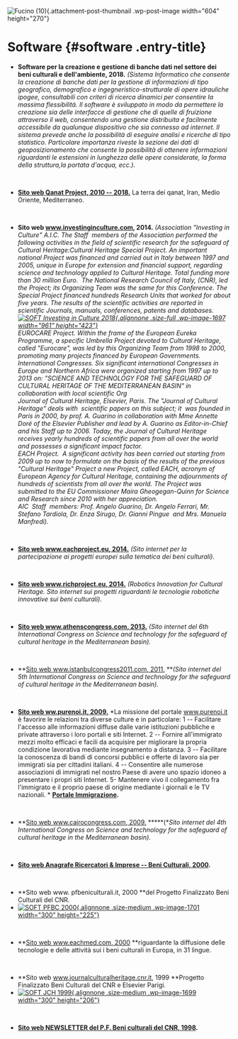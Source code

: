 ![Fucino (10)](wp-content/uploads/2018/11/Fucino-10-604x270.jpg){.attachment-post-thumbnail .wp-post-image width="604" height="270"}

Software {#software .entry-title}
========

-   **Software per la creazione e gestione di banche dati nel settore dei beni culturali e dell'ambiente, 2018.** *(Sistema Informatico che consente la creazione di banche dati per la gestione di informazioni di tipo geografico, demografico e ingegneristico-strutturale di opere idrauliche ipogee, consultabili con criteri di ricerca dinamici per consentire la massima flessibilità. Il software è sviluppato in modo da permettere la creazione sia delle interfacce di gestione che di quelle di fruizione attraverso il web, consentendo una gestione distribuita e facilmente accessibile da qualunque dispositivo che sia connesso ad internet. Il sistema prevede anche la possibilità di eseguire analisi e ricerche di tipo statistico. Particolare importanza riveste la sezione dei dati di geoposizionamento che consente la possibilità di ottenere informazioni riguardanti le estensioni in lunghezza delle opere considerate, la forma della struttura,la portata d'acqua, ecc.).*

&nbsp;

-   [**Sito web Qanat Project, 2010 -- 2018.**](../www.qanatproject.com/index.html) La terra dei qanat, Iran, Medio Oriente, Mediterraneo.

&nbsp;

-   **Sito web www.investinginculture.com, 2014.** *(Association "Investing in Culture" A.I.C. The Staff  members of the Association performed the following activities in the field of scientific research for the safeguard of Cultural Heritage:Cultural Heritage Special Project. An important national Project was financed and carried out in Italy between 1997 and 2005, unique in Europe for extension and financial support, regarding science and technology applied to Cultural Heritage. Total funding more than 30 million Euro.  The National Research Council of Italy, (CNR), led the Project; its Organizing Team was the same for this Conference. The Special Project financed hundreds Research Units that worked for about five years. The results of the scientific activities are reported in scientific Journals, manuals, conferences, patents and databases. [![SOFT Investing in Culture 2018](wp-content/uploads/2018/10/SOFT-Investing-in-Culture-2018.jpg){.alignnone .size-full .wp-image-1697 width="961" height="423"}](wp-content/uploads/2018/10/SOFT-Investing-in-Culture-2018.jpg)*\
    *EUROCARE Project. Within the frame of the European Eureka Programme, a specific Umbrella Project devoted to Cultural Heritage, called "Eurocare", was led by this Organizing Team from 1998 to 2000, promoting many projects financed by European Governments.*\
    *International Congresses. Six significant international Congresses in Europe and Northern Africa were organized starting from 1997 up to 2013 on: "SCIENCE AND TECHNOLOGY FOR THE SAFEGUARD OF CULTURAL HERITAGE OF THE MEDITERRANEAN BASIN" in collaboration with local scientific Org*\
    *Journal of Cultural Heritage, Elsevier, Paris. The "Journal of Cultural Heritage" deals with  scientific papers on this subject; it  was founded in Paris in 2000, by prof. A. Guarino in collaboration with Mme Annette Doré of the Elsevier Publisher and lead by A. Guarino as Editor-in-Chief and his Staff up to 2006. Today, the Journal of Cultural Heritage receives yearly hundreds of scientific papers from all over the world and possesses a significant impact factor.*\
    *EACH Project.  A significant activity has been carried out starting from 2009 up to now to formulate on the basis of the results of the previous "Cultural Heritage" Project a new Project, called EACH, acronym of European Agency for Cultural Heritage, containing the adjournments of hundreds of scientists from all over the world. The Project was submitted to the EU Commissioner Maira Gheogegan-Quinn for Science and Research since 2010 with her appreciation.*\
    *AIC  Staff  members: Prof. Angelo Guarino, Dr. Angelo Ferrari, Mr. Stefano Tardiola, Dr. Enza Sirugo, Dr. Gianni Pingue  and Mrs. Manuela Manfredi).*

&nbsp;

-   [**Sito web www.eachproject.eu, 2014.**](wp-content/uploads/2018/10/SOFT-EACH-2002.pdf) *(Sito internet per la partecipazione ai progetti europei sulla tematica dei beni culturali).*

&nbsp;

-   [**Sito web www.richproject.eu, 2014.**](wp-content/uploads/2018/10/SOFT-RICH-2014.pdf) *(Robotics Innovation for Cultural Heritage. Sito internet sui progetti riguardanti le tecnologie robotiche innovative sui beni culturali).*

&nbsp;

-   [**Sito web www.athenscongress.com, 2013.**](wp-content/uploads/2018/10/SOFT-Atene-Congress-2013-DATI.pdf) *(Sito internet del 6th International Congress on Science and technology for the safeguard of cultural heritage in the Mediterranean basin).*

&nbsp;

-   **[Sito web www.istanbulcongress2011.com, 2011.](wp-content/uploads/2018/10/SOFT-Istanbul-Congress-2011-DATI.pdf) ***(Sito internet del 5th International Congress on Science and technology for the safeguard of cultural heritage in the Mediterranean basin).*

&nbsp;

-   [**Sito web ww.purenoi.it, 2009.**](wp-content/uploads/2018/10/SOFT-Purenoi-2003.pdf) *La missione del portale www.purenoi.it è favorire le relazioni tra diverse culture e in particolare: 1 -- Facilitare l'accesso alle informazioni diffuse dalle varie istituzioni pubbliche e private attraverso i loro portali e siti Internet. 2 -- Fornire all'immigrato mezzi molto efficaci e facili da acquisire per migliorare la propria condizione lavorativa mediante insegnamento a distanza. 3 -- Facilitare la conoscenza di bandi di concorsi pubblici e offerte di lavoro sia per immigrati sia per cittadini italiani. 4 -- Consentire alle numerose associazioni di immigrati nel nostro Paese di avere uno spazio idoneo a presentare i propri siti Internet. 5- Mantenere vivo il collegamento fra l'immigrato e il proprio paese di origine mediante i giornali e le TV nazionali. * **[Portale Immigrazione](wp-content/uploads/2018/11/SOFT-2009-Portale-Immigrazione.pdf).**

&nbsp;

-   **[Sito web www.cairocongress.com, 2009.](wp-content/uploads/2018/10/SOFT-Cairo-Congress-2009-DATI.pdf) *****(**Sito internet del 4th International Congress on Science and technology for the safeguard of cultural heritage in the Mediterranean basin).*

&nbsp;

-   **[Sito web Anagrafe Ricercatori & Imprese -- Beni Culturali, 2000](wp-content/uploads/2018/10/SOFT-Anagrafe-1998.pdf).**

&nbsp;

-   **Sito web www. pfbeniculturali.it, 2000 **del Progetto Finalizzato Beni Culturali del CNR.
-   [![SOFT PFBC 2000](wp-content/uploads/2018/10/SOFT-PFBC-2000-300x225.jpg){.alignnone .size-medium .wp-image-1701 width="300" height="225"}](wp-content/uploads/2018/10/SOFT-PFBC-2000.jpg)

 

-   **[Sito web www.eachmed.com, 2000](wp-content/uploads/2018/10/SOFT-EACH_MED-2003.pdf) **riguardante la diffusione delle tecnologie e delle attività sui i beni culturali in Europa, in 31 lingue.

&nbsp;

-   **Sito web www.journalculturalheritage.cnr.it, 1999 **Progetto Finalizzato Beni Culturali del CNR e Elsevier Parigi.
-   [![SOFT JCH 1999](wp-content/uploads/2018/10/SOFT-JCH-1999-300x206.jpg){.alignnone .size-medium .wp-image-1699 width="300" height="206"}](wp-content/uploads/2018/10/SOFT-JCH-1999.jpg)

 

-   **[Sito web NEWSLETTER del P.F. Beni culturali del CNR, 1998](wp-content/uploads/2018/10/SOFT-Newsletter-PFBC-1998.pdf).**
